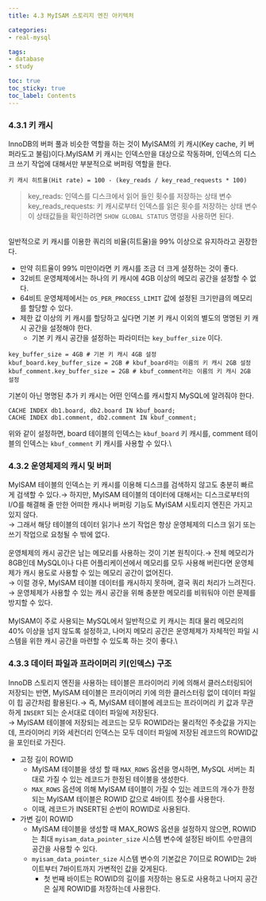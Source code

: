 ```yaml
---
title: 4.3 MyISAM 스토리지 엔진 아키텍처

categories:
- real-mysql

tags:
- database
- study

toc: true
toc_sticky: true
toc_label: Contents
---
```


### 4.3.1 키 캐시

InnoDB의 버퍼 풀과 비슷한 역할을 하는 것이 MyISAM의 키 캐시(Key cache, 키 버퍼라도고 불림)이다.MyISAM 키 캐시는 인덱스만을 대상으로 작동하며, 인덱스의 디스크 쓰기 작업에 대해서만 부분적으로 버퍼링 역할을 한다.

```
키 캐시 히트율(Hit rate) = 100 - (key_reads / key_read_requests * 100)
```

> key\_reads: 인덱스를 디스크에서 읽어 들인 횟수를 저장하는 상태 변수\
> key\_reads\_requests: 키 캐시로부터 인덱스를 읽은 횟수를 저장하는 상태 변수\
> 이 상태값들을 확인하려면 `SHOW GLOBAL STATUS` 명령을 사용하면 된다.

\
일반적으로 키 캐시를 이용한 쿼리의 비율(히트율)을 99% 이상으로 유지하라고 권장한다.

* 만약 히트율이 99% 미만이라면 키 캐시를 조금 더 크게 설정하는 것이 좋다.
* 32비트 운영체제에서는 하나의 키 캐시에 4GB 이상의 메모리 공간을 설정할 수 없다.
* 64비트 운영체제에서는 `OS_PER_PROCESS_LIMIT`⁠ 값에 설정된 크기만큼의 메모리를 할당할 수 있다.
* 제한 값 이상의 키 캐시를 할당하고 싶다면 기본 키 캐시 이외의 별도의 명명된 키 캐시 공간을 설정해야 한다.
    * 기본 키 캐시 공간을 설정하는 파라미터는 `key_buffer_size`⁠ 이다.

```
key_buffer_size = 4GB # 기본 키 캐시 4GB 설정
kbuf_board.key_buffer_size = 2GB # kbuf_board라는 이름의 키 캐시 2GB 설정
kbuf_comment.key_buffer_size = 2GB # kbuf_comment라는 이름의 키 캐시 2GB 설정
```

기본이 아닌 명명된 추가 키 캐시는 어떤 인덱스를 캐시할지 MySQL에 알려줘야 한다.

```
CACHE INDEX db1.board, db2.board IN kbuf_board;
CACHE INDEX db1.comment, db2.comment IN kbuf_comment;
```

위와 같이 설정하면, board 테이블의 인덱스는 `kbuf_board` 키 캐시를, comment 테이블의 인덱스는 `kbuf_comment` 키 캐시를 사용할 수 있다.\\

### 4.3.2 운영체제의 캐시 및 버퍼

MyISAM 테이블의 인덱스는 키 캐시를 이용해 디스크를 검색하지 않고도 충분히 빠르게 검색할 수 있다.→ 하지만, MyISAM 테이블의 데이터에 대해서는 디스크로부터의 I/O를 해결해 줄 만한 어떠한 캐시나 버퍼링 기능도 MyISAM 시토리지 엔진은 가지고 있지 않다.\
→ 그래서 해당 테이블의 데이터 읽기나 쓰기 작업은 항상 운영체제의 디스크 읽기 또는 쓰기 작업으로 요청될 수 밖에 없다.\
\
운영체제의 캐시 공간은 남는 메모리를 사용하는 것이 기본 원칙이다.→ 전체 메모리가 8GB인데 MySQL이나 다른 어플리케이션에서 메모리를 모두 사용해 버린다면 운영체제가 캐시 용도로 사용할 수 있는 메모리 공간이 없어진다.\
→ 이럴 경우, MyISAM 테이블 데이터를 캐시하지 못하며, 결국 쿼리 처리가 느려진다.\
→ 운영체제가 사용할 수 있는 캐시 공간을 위해 충분한 메모리를 비워둬야 이런 문제를 방지할 수 있다.\
\
MyISAM이 주로 사용되는 MySQL에서 일반적으로 키 캐시는 최대 물리 메모리의 40% 이상을 넘지 않도록 설정하고, 나머지 메모리 공간은 운영체제가 자체적인 파일 시스템을 위한 캐시 공간을 마련할 수 있도록 하는 것이 좋다.\\

### 4.3.3 데이터 파일과 프라이머리 키(인덱스) 구조

InnoDB 스토리지 엔진을 사용하는 테이블은 프라이머리 키에 의해서 클러스터링되어 저장되는 반면, MyISAM 테이블은 프라이머리 키에 의한 클러스터링 없이 데이터 파일이 힙 공간처럼 활용된다.→ 즉, MyISAM 테이블에 레코드는 프라이머리 키 값과 무관하게 `INSERT`⁠ 되는 순서대로 데이터 파일에 저장된다.\
→ MyISAM 테이블에 저장되는 레코드는 모두 ROWID라는 물리적인 주솟값을 가지는데, 프라이머리 키와 세컨더리 인덱스는 모두 데이터 파일에 저장된 레코드의 ROWID값을 포인터로 가진다.

* 고정 길이 ROWID
    * MyISAM 테이블을 생성 할 때 `MAX_ROWS` 옵션을 명시하면, MySQL 서버는 최대로 가질 수 있는 레코드가 한정된 테이블을 생성한다.
    * `MAX_ROWS` 옵션에 의해 MyISAM 테이블이 가질 수 있는 레코드의 개수가 한정되는 MyISAM 테이블은 ROWID 값으로 4바이트 정수를 사용한다.
    * 이때, 레코드가 INSERT된 순번이 ROWID로 사용된다.
* 가변 길이 ROWID
    * MyISAM 테이블을 생성할 때 MAX\_ROWS 옵션을 설정하지 않으면, ROWID는 최대 `myisam_data_pointer_size` 시스템 변수에 설정된 바이트 수만큼의 공간을 사용할 수 있다.
    * `myisam_data_pointer_size` 시스템 변수의 기본값은 7이므로 ROWID는 2바이트부터 7바이트까지 가변적인 값을 갖게된다.
        * 첫 번째 바이트는 ROWID의 길이를 저장하는 용도로 사용하고 나머지 공간은 실제 ROWID를 저장하는데 사용한다.